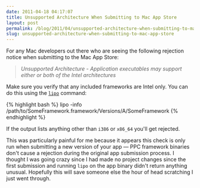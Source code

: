 ```yaml
---
date: 2011-04-18 04:17:07
title: Unsupported Architecture When Submitting to Mac App Store
layout: post
permalink: /blog/2011/04/unsupported-architecture-when-submitting-to-mac-app-store/index.html
slug: unsupported-architecture-when-submitting-to-mac-app-store
---
```

For any Mac developers out there who are seeing the following rejection notice when submitting to the Mac App Store:

> _Unsupported Architecture - Application executables may support either or both of the Intel architectures_

Make sure you verify that any included frameworks are Intel only. You can do this using the [`lipo`](http://developer.apple.com/library/mac/#documentation/Darwin/Reference/ManPages/man1/lipo.1.html) command:

{% highlight bash %}
lipo -info /path/to/SomeFramework.framework/Versions/A/SomeFramework
{% endhighlight %}

If the output lists anything other than `i386` or `x86_64` you'll get rejected.

This was particularly painful for me because it appears this check is only run when submitting a new version of your app &mdash; PPC framework binaries don't cause a rejection during the original app submission process. I thought I was going crazy since I had made no project changes since the first submission and running `lipo` on the app binary didn't return anything unusual. Hopefully this will save someone else the hour of head scratching I just went through.